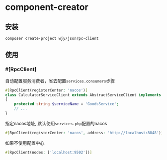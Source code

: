 # component-creator

## 安装
```
composer create-project wjy/jsonrpc-client
```

## 使用
### #[RpcClient]
自动配置服务消费者，省去配置`services.consumers`步骤
```php
#[RpcClient(registerCenter: 'nacos')]
class CalculatorServiceClient extends AbstractServiceClient implements CalculatorServiceInterface
{
    protected string $serviceName = 'GoodsService';
    // ...
}
```
指定nacos地址, 默认使用`services.php`配置的nacos
```php
#[RpcClient(registerCenter: 'nacos', address: 'http://localhost:8848')]
```
如果不使用配置中心
```php
#[RpcClient(nodes: ['localhost:9502'])]
```

